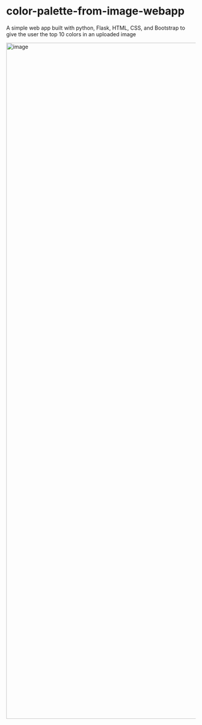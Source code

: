 # color-palette-from-image-webapp
 A simple web app built with python, Flask, HTML, CSS, and Bootstrap to give the user the top 10 colors in an uploaded image

<img width="1792" alt="image" src="https://user-images.githubusercontent.com/99300025/167710573-6ec6f592-a002-4b79-841c-1f374bb5e7e6.png">
